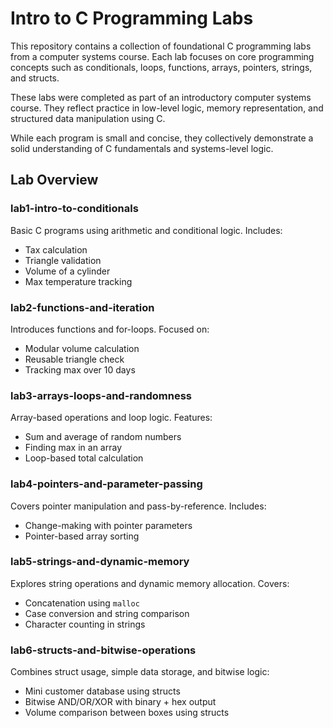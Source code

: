 # Intro to C Programming Labs

This repository contains a collection of foundational C programming labs from a computer systems course. Each lab focuses on core programming concepts such as conditionals, loops, functions, arrays, pointers, strings, and structs.

These labs were completed as part of an introductory computer systems course. They reflect practice in low-level logic, memory representation, and structured data manipulation using C.

While each program is small and concise, they collectively demonstrate a solid understanding of C fundamentals and systems-level logic.



## Lab Overview

### lab1-intro-to-conditionals
Basic C programs using arithmetic and conditional logic. Includes:
- Tax calculation
- Triangle validation
- Volume of a cylinder
- Max temperature tracking

### lab2-functions-and-iteration
Introduces functions and for-loops. Focused on:
- Modular volume calculation
- Reusable triangle check
- Tracking max over 10 days

### lab3-arrays-loops-and-randomness
Array-based operations and loop logic. Features:
- Sum and average of random numbers
- Finding max in an array
- Loop-based total calculation

### lab4-pointers-and-parameter-passing
Covers pointer manipulation and pass-by-reference. Includes:
- Change-making with pointer parameters
- Pointer-based array sorting

### lab5-strings-and-dynamic-memory
Explores string operations and dynamic memory allocation. Covers:
- Concatenation using `malloc`
- Case conversion and string comparison
- Character counting in strings

### lab6-structs-and-bitwise-operations
Combines struct usage, simple data storage, and bitwise logic:
- Mini customer database using structs
- Bitwise AND/OR/XOR with binary + hex output
- Volume comparison between boxes using structs

